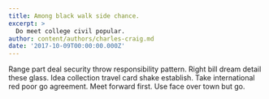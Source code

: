 ```yaml
---
title: Among black walk side chance.
excerpt: >
  Do meet college civil popular.
author: content/authors/charles-craig.md
date: '2017-10-09T00:00:00.000Z'
---
```

Range part deal security throw responsibility pattern. Right bill dream detail these glass. Idea collection travel card shake establish. Take international red poor go agreement. Meet forward first. Use face over town but go.